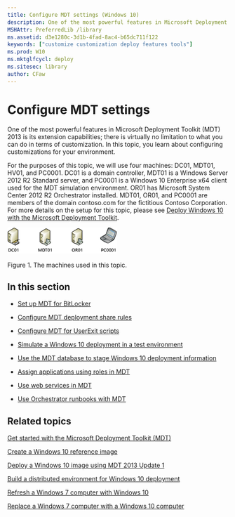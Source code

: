 ```yaml
---
title: Configure MDT settings (Windows 10)
description: One of the most powerful features in Microsoft Deployment Toolkit (MDT) 2013 is its extension capabilities; there is virtually no limitation to what you can do in terms of customization.
MSHAttr: PreferredLib /library
ms.assetid: d3e1280c-3d1b-4fad-8ac4-b65dc711f122
keywords: ["customize customization deploy features tools"]
ms.prod: W10
ms.mktglfcycl: deploy
ms.sitesec: library
author: CFaw
---
```


# Configure MDT settings


One of the most powerful features in Microsoft Deployment Toolkit (MDT) 2013 is its extension capabilities; there is virtually no limitation to what you can do in terms of customization. In this topic, you learn about configuring customizations for your environment.

For the purposes of this topic, we will use four machines: DC01, MDT01, HV01, and PC0001. DC01 is a domain controller, MDT01 is a Windows Server 2012 R2 Standard server, and PC0001 is a Windows 10 Enterprise x64 client used for the MDT simulation environment. OR01 has Microsoft System Center 2012 R2 Orchestrator installed. MDT01, OR01, and PC0001 are members of the domain contoso.com for the fictitious Contoso Corporation. For more details on the setup for this topic, please see [Deploy Windows 10 with the Microsoft Deployment Toolkit](deploy-windows-81-with-the-microsoft-deployment-toolkit.md#proof).

![figure 1](images/mdt-09-fig01.png)

Figure 1. The machines used in this topic.

## In this section


-   [Set up MDT for BitLocker](set-up-mdt-2013-for-bitlocker.md)

-   [Configure MDT deployment share rules](configure-mdt-deployment-share-rules.md)

-   [Configure MDT for UserExit scripts](configure-mdt-2013-for-userexit-scripts.md)

-   [Simulate a Windows 10 deployment in a test environment](simulate-a-windows-81-deployment-in-a-test-environment.md)

-   [Use the MDT database to stage Windows 10 deployment information](use-the-mdt-database-to-stage-windows-81-deployment-information.md)

-   [Assign applications using roles in MDT](assign-applications-using-roles-in-mdt-2013.md)

-   [Use web services in MDT](use-web-services-in-mdt-2013.md)

-   [Use Orchestrator runbooks with MDT](use-orchestrator-runbooks-with-mdt-2013.md)

## Related topics


[Get started with the Microsoft Deployment Toolkit (MDT)](get-started-with-the-microsoft-deployment-toolkit--mdt-.md)

[Create a Windows 10 reference image](create-a-windows-81-reference-image.md)

[Deploy a Windows 10 image using MDT 2013 Update 1](deploy-a-windows-81-image-using-mdt-2013.md)

[Build a distributed environment for Windows 10 deployment](build-a-distributed-environment-for-windows-81-deployment.md)

[Refresh a Windows 7 computer with Windows 10](refresh-a-windows-7-computer-with-windows-81.md)

[Replace a Windows 7 computer with a Windows 10 computer](replace-a-windows-7-computer-with-a-windows-81-computer.md)

 

 





